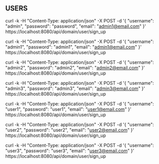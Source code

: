 ## USERS
curl -k -H "Content-Type: application/json" -X POST -d '{
    "username": "admin",
    "password": "password",
    "email": "admin1@email.com"
}' https://localhost:8080/api/domain/user/sign_up

curl -k -H "Content-Type: application/json" -X POST -d '{
    "username": "admin1",
    "password": "admin1",
    "email": "admin1@email.com"
}' https://localhost:8080/api/domain/user/sign_up


curl -k -H "Content-Type: application/json" -X POST -d '{
    "username": "admin2",
    "password": "admin2",
    "email": "admin2@email.com"
}' https://localhost:8080/api/domain/user/sign_up


curl -k -H "Content-Type: application/json" -X POST -d '{
    "username": "admin3",
    "password": "admin3",
    "email": "admin3@email.com"
}' https://localhost:8080/api/domain/user/sign_up


curl -k -H "Content-Type: application/json" -X POST -d '{
    "username": "user1",
    "password": "user1",
    "email": "user1@email.com"
}' https://localhost:8080/api/domain/user/sign_up

curl -k -H "Content-Type: application/json" -X POST -d '{
    "username": "user2",
    "password": "user2",
    "email": "user2@email.com"
}' https://localhost:8080/api/domain/user/sign_up

curl -k -H "Content-Type: application/json" -X POST -d '{
    "username": "user3",
    "password": "user3",
    "email": "user3@email.com"
}' https://localhost:8080/api/domain/user/sign_up